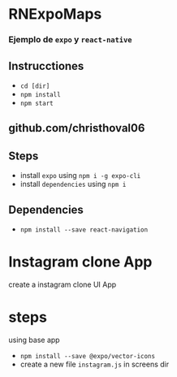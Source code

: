 # RNExpoMaps

### Ejemplo de `expo` y `react-native`



## Instrucctiones
* `cd [dir]`
* `npm install`
* `npm start`


## github.com/christhoval06

## Steps
* install `expo` using `npm i -g expo-cli`
* install `dependencies` using `npm i`



## Dependencies

* `npm install --save react-navigation`


# Instagram clone App
 create a instagram clone UI App



# steps
using base app
* `npm install --save @expo/vector-icons`
* create a new file `instagram.js` in screens dir
